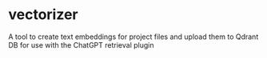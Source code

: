# vectorizer
A tool to create text embeddings for project files and upload them to Qdrant DB for use with the ChatGPT retrieval plugin
